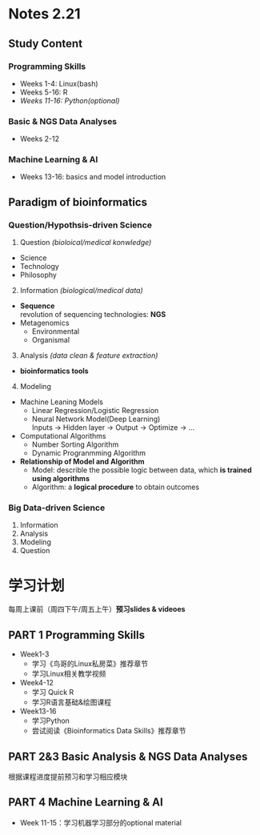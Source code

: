 # Notes 2.21  
## Study Content  
### Programming Skills
- Weeks 1-4: Linux(bash)  
- Weeks 5-16: R
- *Weeks 11-16: Python(optional)*  
  
### Basic & NGS Data Analyses  
- Weeks 2-12  
  
### Machine Learning & AI  
- Weeks 13-16: basics and model introduction 
  
  
## Paradigm of bioinformatics 
### **Question/Hypothsis-driven** Science  
1. Question *(bioloical/medical konwledge)*
- Science  
- Technology  
- Philosophy  
2. Information *(biological/medical data)*  
- **Sequence**  
    revolution of sequencing technologies: **NGS**  
- Metagenomics  
     - Environmental  
     - Organismal  
3. Analysis  *(data clean & feature extraction)*
- **bioinformatics tools**  
4. Modeling 
- Machine Leaning Models
   - Linear Regression/Logistic Regression
   - Neural Network Model(Deep Learning)  
        Inputs -> Hidden layer -> Output -> Optimize -> ...  
- Computational Algorithms  
   - Number Sorting Algorithm
   - Dynamic Progranmming Algorithm  
- **Relationship of Model and Algorithm**  
   - Model: describle the possible logic between data, which **is trained using algorithms**  
   - Algorithm: a **logical procedure** to obtain outcomes  
  
### **Big Data-driven** Science  
1. Information  
2. Analysis  
3. Modeling  
4. Question  
  
# 学习计划  
  每周上课前（周四下午/周五上午）**预习slides & videoes**  
## PART 1 Programming Skills  
- Week1-3  
    - 学习《鸟哥的Linux私房菜》推荐章节
    - 学习Linux相关教学视频
- Week4-12
    - 学习 Quick R
    - 学习R语言基础&绘图课程
- Week13-16
    - 学习Python
    - 尝试阅读《Bioinformatics Data Skills》推荐章节
## PART 2&3 Basic Analysis & NGS Data Analyses  
  根据课程进度提前预习和学习相应模块  
## PART 4 Machine Learning & AI   
-  Week 11-15：学习机器学习部分的optional material
